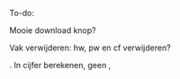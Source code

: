 To-do:

Mooie download knop?

Vak verwijderen: hw, pw en cf verwijderen?

. In cijfer berekenen, geen ,